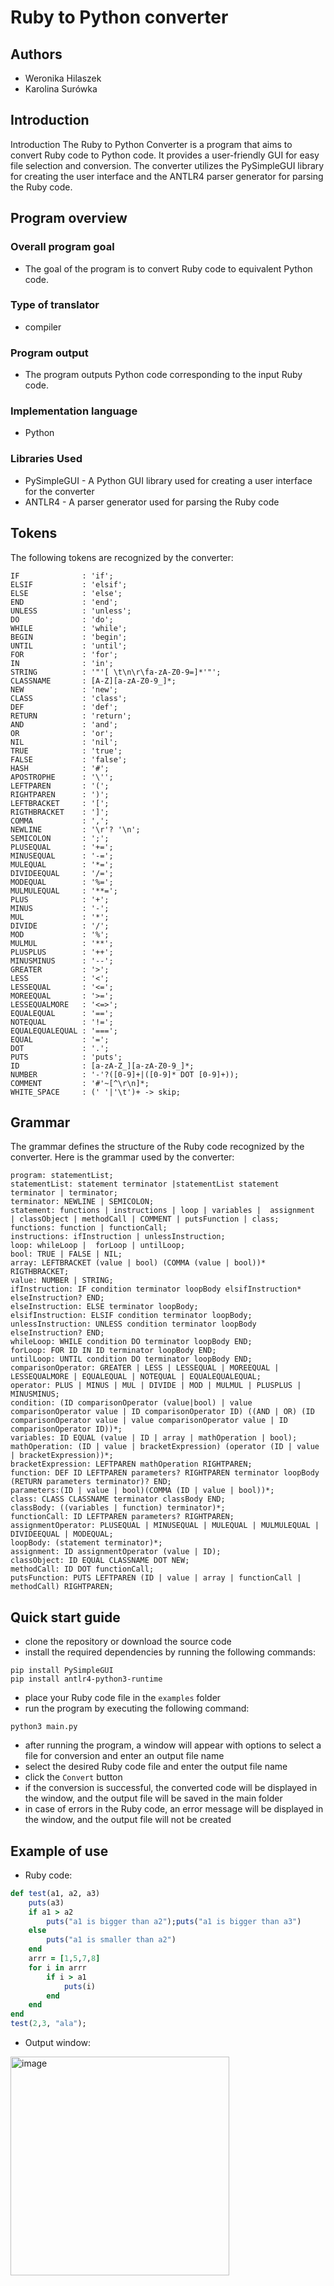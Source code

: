 # Ruby to Python converter

## Authors
- Weronika Hilaszek
- Karolina Surówka

## Introduction
Introduction
The Ruby to Python Converter is a program that aims to convert Ruby code to Python code. It provides a user-friendly GUI for easy file selection and conversion. The converter utilizes the PySimpleGUI library for creating the user interface and the ANTLR4 parser generator for parsing the Ruby code.
## Program overview

### Overall program goal
- The goal of the program is to convert Ruby code to equivalent Python code.

### Type of translator
- compiler

### Program output
- The program outputs Python code corresponding to the input Ruby code.

### Implementation language
- Python


### Libraries Used
 - PySimpleGUI - A Python GUI library used for creating a user interface for the converter
 - ANTLR4 - A parser generator used for parsing the Ruby code

## Tokens
The following tokens are recognized by the converter:
``` antlr
IF              : 'if';
ELSIF           : 'elsif';
ELSE            : 'else';
END             : 'end';
UNLESS          : 'unless';
DO              : 'do';
WHILE           : 'while';
BEGIN           : 'begin';
UNTIL           : 'until';
FOR             : 'for';
IN              : 'in';
STRING          : '"'[ \t\n\r\fa-zA-Z0-9=]*'"';
CLASSNAME       : [A-Z][a-zA-Z0-9_]*;
NEW             : 'new';
CLASS           : 'class';
DEF             : 'def';
RETURN          : 'return';
AND             : 'and';
OR              : 'or';
NIL             : 'nil';
TRUE            : 'true';
FALSE           : 'false';
HASH            : '#';
APOSTROPHE      : '\'';
LEFTPAREN       : '(';
RIGHTPAREN      : ')';
LEFTBRACKET     : '[';
RIGTHBRACKET    : ']';
COMMA           : ',';
NEWLINE         : '\r'? '\n';
SEMICOLON       : ';';
PLUSEQUAL       : '+=';
MINUSEQUAL      : '-=';
MULEQUAL        : '*=';
DIVIDEEQUAL     : '/=';
MODEQUAL        : '%=';
MULMULEQUAL     : '**=';
PLUS            : '+';
MINUS           : '-';
MUL             : '*';
DIVIDE          : '/';
MOD             : '%';
MULMUL          : '**';
PLUSPLUS        : '++';
MINUSMINUS      : '--';
GREATER         : '>';
LESS            : '<';
LESSEQUAL       : '<=';
MOREEQUAL       : '>=';
LESSEQUALMORE   : '<=>';
EQUALEQUAL      : '==';
NOTEQUAL        : '!=';
EQUALEQUALEQUAL : '===';
EQUAL           : '=';
DOT             : '.';
PUTS            : 'puts';
ID              : [a-zA-Z_][a-zA-Z0-9_]*;
NUMBER          : '-'?([0-9]+|([0-9]* DOT [0-9]+));
COMMENT         : '#'~[^\r\n]*;
WHITE_SPACE     : (' '|'\t')+ -> skip;
```

## Grammar
The grammar defines the structure of the Ruby code recognized by the converter. Here is the grammar used by the converter:
``` antlr
program: statementList;
statementList: statement terminator |statementList statement terminator | terminator;
terminator: NEWLINE | SEMICOLON;
statement: functions | instructions | loop | variables |  assignment  | classObject | methodCall | COMMENT | putsFunction | class;
functions: function | functionCall;
instructions: ifInstruction | unlessInstruction;
loop: whileLoop |  forLoop | untilLoop;
bool: TRUE | FALSE | NIL;
array: LEFTBRACKET (value | bool) (COMMA (value | bool))* RIGTHBRACKET;
value: NUMBER | STRING;
ifInstruction: IF condition terminator loopBody elsifInstruction* elseInstruction? END;
elseInstruction: ELSE terminator loopBody;
elsifInstruction: ELSIF condition terminator loopBody;
unlessInstruction: UNLESS condition terminator loopBody elseInstruction? END;
whileLoop: WHILE condition DO terminator loopBody END;
forLoop: FOR ID IN ID terminator loopBody END;
untilLoop: UNTIL condition DO terminator loopBody END;
comparisonOperator: GREATER | LESS | LESSEQUAL | MOREEQUAL | LESSEQUALMORE | EQUALEQUAL | NOTEQUAL | EQUALEQUALEQUAL;
operator: PLUS | MINUS | MUL | DIVIDE | MOD | MULMUL | PLUSPLUS | MINUSMINUS;
condition: (ID comparisonOperator (value|bool) | value comparisonOperator value | ID comparisonOperator ID) ((AND | OR) (ID comparisonOperator value | value comparisonOperator value | ID comparisonOperator ID))*;
variables: ID EQUAL (value | ID | array | mathOperation | bool);
mathOperation: (ID | value | bracketExpression) (operator (ID | value | bracketExpression))*;
bracketExpression: LEFTPAREN mathOperation RIGHTPAREN;
function: DEF ID LEFTPAREN parameters? RIGHTPAREN terminator loopBody (RETURN parameters terminator)? END;
parameters:(ID | value | bool)(COMMA (ID | value | bool))*;
class: CLASS CLASSNAME terminator classBody END;
classBody: ((variables | function) terminator)*;
functionCall: ID LEFTPAREN parameters? RIGHTPAREN;
assignmentOperator: PLUSEQUAL | MINUSEQUAL | MULEQUAL | MULMULEQUAL | DIVIDEEQUAL | MODEQUAL;
loopBody: (statement terminator)*;
assignment: ID assignmentOperator (value | ID);
classObject: ID EQUAL CLASSNAME DOT NEW;
methodCall: ID DOT functionCall;
putsFunction: PUTS LEFTPAREN (ID | value | array | functionCall | methodCall) RIGHTPAREN;
```

## Quick start guide
- clone the repository or download the source code
- install the required dependencies by running the following commands:
``` shell
pip install PySimpleGUI
pip install antlr4-python3-runtime
```
- place your Ruby code file in the `examples` folder
- run the program by executing the following command:
``` shell
python3 main.py
```
- after running the program, a window will appear with options to select a file for conversion and enter an output file name
- select the desired Ruby code file and enter the output file name
- click the `Convert` button
- if the conversion is successful, the converted code will be displayed in the window, and the output file will be saved in the main folder
- in case of errors in the Ruby code, an error message will be displayed in the window, and the output file will not be created

## Example of use
- Ruby code:
``` ruby
def test(a1, a2, a3)
    puts(a3)
    if a1 > a2
        puts("a1 is bigger than a2");puts("a1 is bigger than a3")
    else
        puts("a1 is smaller than a2")
    end
    arrr = [1,5,7,8]
    for i in arrr
        if i > a1
            puts(i)
        end
    end
end
test(2,3, "ala");
```
- Output window:
  
<img width="350" alt="image" src="https://github.com/werkah/Ruby-to-Python-converter/assets/92488733/f490212c-45c0-48e6-ac97-e30873365e93">



